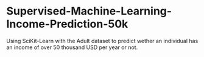 # Supervised-Machine-Learning-Income-Prediction-50k
 Using SciKit-Learn with the Adult dataset to predict wether an individual has an income of over 50 thousand USD per year or not. 
